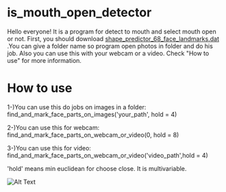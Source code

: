 # is_mouth_open_detector

Hello everyone! It is a program for detect to mouth and select mouth open or not. First, you should download [shape_predictor_68_face_landmarks.dat](https://github.com/AKSHAYUBHAT/TensorFace/blob/master/openface/models/dlib/shape_predictor_68_face_landmarks.dat) .You can give a folder name so program open photos in folder and do his job. Also you can use this with your webcam or a video. Check "How to use" for more information.

# How to use

1-)You can use this do jobs on images in a folder: find_and_mark_face_parts_on_images('your_path', hold = 4)

2-)You can use this for webcam: find_and_mark_face_parts_on_webcam_or_video(0, hold = 8)

3-)You can use this for video: find_and_mark_face_parts_on_webcam_or_video('video_path',hold = 4)

'hold' means min euclidean for choose close. It is multivariable.

![Alt Text](https://media.giphy.com/media/9JnIwwgwiQm4NqJ8ud/giphy.gif)
